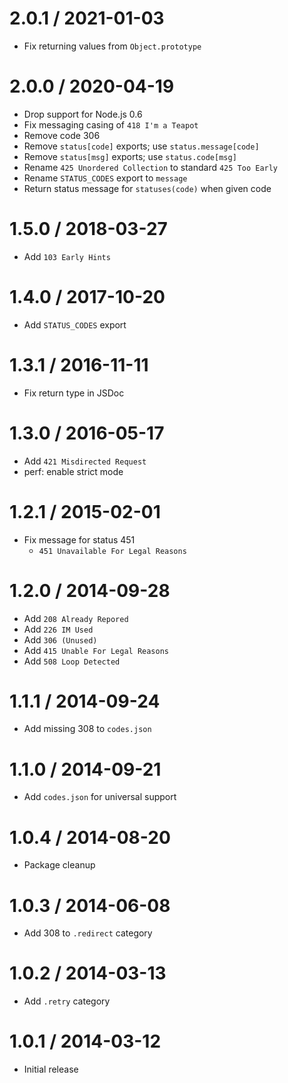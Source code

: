 2.0.1 / 2021-01-03
==================

* Fix returning values from `Object.prototype`

2.0.0 / 2020-04-19
==================

* Drop support for Node.js 0.6
* Fix messaging casing of `418 I'm a Teapot`
* Remove code 306
* Remove `status[code]` exports; use `status.message[code]`
* Remove `status[msg]` exports; use `status.code[msg]`
* Rename `425 Unordered Collection` to standard `425 Too Early`
* Rename `STATUS_CODES` export to `message`
* Return status message for `statuses(code)` when given code

1.5.0 / 2018-03-27
==================

* Add `103 Early Hints`

1.4.0 / 2017-10-20
==================

* Add `STATUS_CODES` export

1.3.1 / 2016-11-11
==================

* Fix return type in JSDoc

1.3.0 / 2016-05-17
==================

* Add `421 Misdirected Request`
* perf: enable strict mode

1.2.1 / 2015-02-01
==================

* Fix message for status 451
    - `451 Unavailable For Legal Reasons`

1.2.0 / 2014-09-28
==================

* Add `208 Already Repored`
* Add `226 IM Used`
* Add `306 (Unused)`
* Add `415 Unable For Legal Reasons`
* Add `508 Loop Detected`

1.1.1 / 2014-09-24
==================

* Add missing 308 to `codes.json`

1.1.0 / 2014-09-21
==================

* Add `codes.json` for universal support

1.0.4 / 2014-08-20
==================

* Package cleanup

1.0.3 / 2014-06-08
==================

* Add 308 to `.redirect` category

1.0.2 / 2014-03-13
==================

* Add `.retry` category

1.0.1 / 2014-03-12
==================

* Initial release
